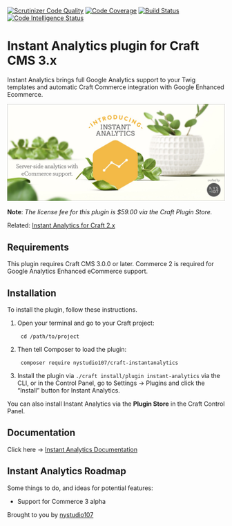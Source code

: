 [![Scrutinizer Code Quality](https://scrutinizer-ci.com/g/nystudio107/craft-instantanalytics/badges/quality-score.png?b=v1)](https://scrutinizer-ci.com/g/nystudio107/craft-instantanalytics/?branch=v1) [![Code Coverage](https://scrutinizer-ci.com/g/nystudio107/craft-instantanalytics/badges/coverage.png?b=v1)](https://scrutinizer-ci.com/g/nystudio107/craft-instantanalytics/?branch=v1) [![Build Status](https://scrutinizer-ci.com/g/nystudio107/craft-instantanalytics/badges/build.png?b=v1)](https://scrutinizer-ci.com/g/nystudio107/craft-instantanalytics/build-status/v1) [![Code Intelligence Status](https://scrutinizer-ci.com/g/nystudio107/craft-instantanalytics/badges/code-intelligence.svg?b=v1)](https://scrutinizer-ci.com/code-intelligence)

# Instant Analytics plugin for Craft CMS 3.x

Instant Analytics brings full Google Analytics support to your Twig templates and automatic Craft Commerce integration with Google Enhanced Ecommerce.

![Screenshot](./docs/docs/resources/img/plugin-banner.jpg)

**Note**: _The license fee for this plugin is $59.00 via the Craft Plugin Store._

Related: [Instant Analytics for Craft 2.x](https://github.com/nystudio107/instantanalytics)

## Requirements

This plugin requires Craft CMS 3.0.0 or later. Commerce 2 is required for Google Analytics Enhanced eCommerce support.

## Installation

To install the plugin, follow these instructions.

1. Open your terminal and go to your Craft project:

        cd /path/to/project

2. Then tell Composer to load the plugin:

        composer require nystudio107/craft-instantanalytics

3. Install the plugin via `./craft install/plugin instant-analytics` via the CLI, or in the Control Panel, go to Settings → Plugins and click the “Install” button for Instant Analytics.

You can also install Instant Analytics via the **Plugin Store** in the Craft Control Panel.

## Documentation

Click here -> [Instant Analytics Documentation](https://nystudio107.com/plugins/instant-analytics/documentation)

## Instant Analytics Roadmap

Some things to do, and ideas for potential features:

* Support for Commerce 3 alpha

Brought to you by [nystudio107](http://nystudio107.com)

